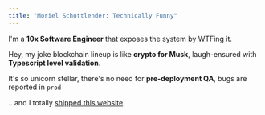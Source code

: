 ```yaml
---
title: "Moriel Schottlender: Technically Funny"
---
```


I'm a **10x Software Engineer** that exposes the system by WTFing it.

Hey, my joke blockchain lineup is like **crypto for Musk**, laugh-ensured with **Typescript level validation**.

It's so unicorn stellar, there's no need for **pre-deployment QA**, bugs are reported in <code>prod</code>

.. and I totally [shipped this website](https://github.com/mooeypoo/technically.lol/).
